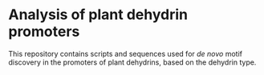 # Analysis of plant dehydrin promoters

This repository contains scripts and sequences used for *de novo* motif discovery in the promoters of plant dehydrins, based on the dehydrin type.
